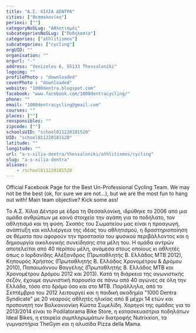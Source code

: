 ```yaml
---
title: "Α.Σ. ΧΙΛΙΑ ΔΕΝΤΡΑ"
cities: ["Θεσσαλονίκη"]
perioxi: [""]
categoryNoSLug: "Αθλητισμός"
subcategoriesNoSLug: ["Ποδηλασία"]
categories: ["athlitismos"]
subcategories: ["cycling"]
orgUID: ""
organisation: ""
orgurl: "-"
address: "Venizelou 6, 55133 Thessaloníki"
logoimg: ""
profilePhoto : "downloaded"
coverPhoto : "downloaded"
website: "1000dentra.blogspot.com"
facebook: "www.facebook.com/1000dentracycling/"
phone: ""
email: "1000dentracycling@gmail.com"
courses: ""
places: [""]
rensponsibles: ""
zipcode: [""]
schoolsUID: "school011220181520"
UID: "school011220181520"
latitude: ""
longitude: ""
url: "a-s-xilia-dentra/thessaloniki/athlitismos/cycling"
slug: "a-s-xilia-dentra"
aliases:
    - /school011220181520
---
```



Official Facebook Page for the Best Un-Professional Cycling Team. We may not be the best (ok, for sure we are not...), but we are the most fun to hang out with! Main team objective? Kick some ass!

Το Α.Σ. Χίλια Δέντρα με έδρα τη Θεσσαλονίκη, ιδρύθηκε το 2006 από μια ομάδα ανθρώπων με κοινό στοιχείο την αγάπη για το ποδήλατο, τον αθλητισμό και τη φύση. Σκοπός του Σωματείου μας είναι η προαγωγή, ανάπτυξη και καλλιέργεια της ιδέας του αθλητισμού, η δραστηριοποίηση σε θέματα που αφορούν την προστασία του φυσικού περιβάλλοντος και η δημιουργία οικολογικής συνείδησης στα μέλη του. Η ομάδα αντρών αποτελείται από 40 περίπου μέλη, ανάμεσα στους οποίους κι αθλητές όπως ο Ιορδανίδης Αλέξανδρος (Πρωταθλητής Β. Ελλάδος ΜΤΒ 2012), Κηπουρός Χρήστος (Πρωταθλητής Β. Ελλάδος Χρονομέτρου &amp; Δρόμου 2010), Παπαιωάννου Βαγγέλης (Πρωταθλητής Β. Ελλάδος ΜΤΒ και Χρονομέτρου Δρόμου 2012 και 2013). Κατά τη διάρκεια της αγωνιστικής σεζόν, έχουμε αγωνιστική παρουσία σε πάνω από 40 αγώνες σε όλη την Ελλάδα, τόσο στο δρόμο όσο και στο ΜΤΒ. Παράλληλα, από το Σεπτέμβριο του 2012 λειτουργεί και η παιδική ακαδημία &quot;1000 Dentra Syndicate&quot; με 20 νεαρούς αθλητές ηλικίας από 8 μέχρι 14 ετών και προπονητή τον Βαλκανιονίκη Κώστα Συμελίδη. Χορηγοί της ομάδας για το 2013/2014 είναι το Podilatorama Bike Store, η κατασκευαστρια ποδηλάτων Ideal Bikes, η εταιρεία συμπληρωμάτων διατροφής Nutrixxion, τα γυμναστήρια TheGym και η αλυσίδα Pizza della Mama.